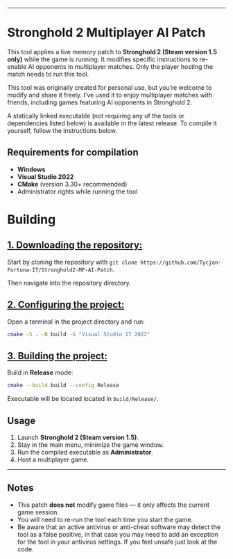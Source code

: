 
---

# Stronghold 2 Multiplayer AI Patch

This tool applies a live memory patch to **Stronghold 2 (Steam version 1.5 only)** while the game is running. It modifies specific instructions to re-enable AI opponents in multiplayer matches. Only the player hosting the match needs to run this tool.

This tool was originally created for personal use, but you’re welcome to modify and share it freely. I’ve used it to enjoy multiplayer matches with friends, including games featuring AI opponents in Stronghold 2.

A statically linked executable (not requiring any of the tools or dependencies listed below) is available in the latest release. To compile it yourself, follow the instructions below.

## Requirements for compilation

* **Windows**
* **Visual Studio 2022**
* **CMake** (version 3.30+ recommended)
* Administrator rights while running the tool

# Building

## <ins>**1. Downloading the repository:**</ins>

Start by cloning the repository with `git clone https://github.com/Tycjan-Fortuna-IT/Stronghold2-MP-AI-Patch`.

Then navigate into the repository directory.

## <ins>**2. Configuring the project:**</ins>

Open a terminal in the project directory and run:

```bash
cmake -S . -B build -G "Visual Studio 17 2022"
```

## <ins>**3. Building the project:**</ins>
Build in **Release** mode:

```bash
cmake --build build --config Release
```

Executable will be located located in `build/Release/`.

## Usage

1. Launch **Stronghold 2 (Steam version 1.5)**.
2. Stay in the main menu, minimize the game window.
3. Run the compiled executable as **Administrator**.
4. Host a multiplayer game.

---

## Notes
* This patch **does not** modify game files — it only affects the current game session.
* You will need to re-run the tool each time you start the game.
* Be aware that an active antivirus or anti-cheat software may detect the tool as a false positive, in that case you may need to add an exception for the tool in your antivirus settings. If you feel unsafe just look at the code.
